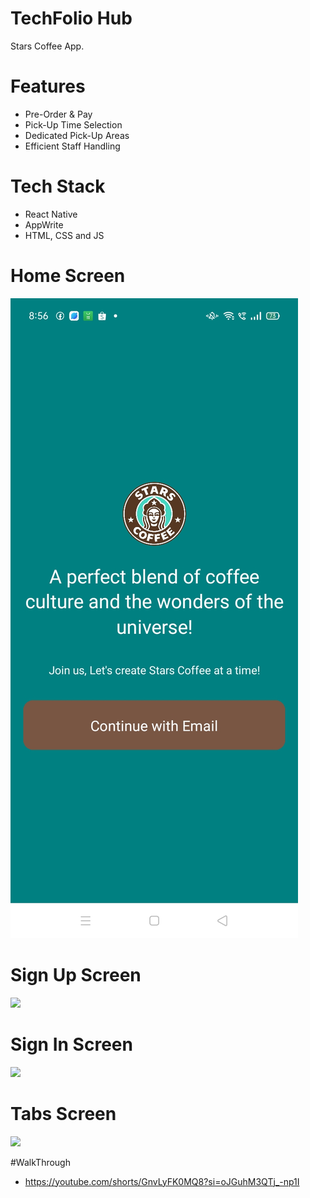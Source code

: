 # TechFolio Hub
Stars Coffee App.

# Features
* Pre-Order & Pay
* Pick-Up Time Selection
* Dedicated Pick-Up Areas
* Efficient Staff Handling

# Tech Stack
* React Native
* AppWrite
* HTML, CSS and JS

# Home Screen
<img src="assets/images/screenshot/onboarding.jpg">  

# Sign Up Screen
<img src="assets/images/screenshot/signup.png">  

# Sign In Screen
<img src="assets/images/screenshot/login.png">  

# Tabs Screen
<img src="assets/images/screenshot/tabs.png">  

#WalkThrough
* https://youtube.com/shorts/GnvLyFK0MQ8?si=oJGuhM3QTj_-np1I
